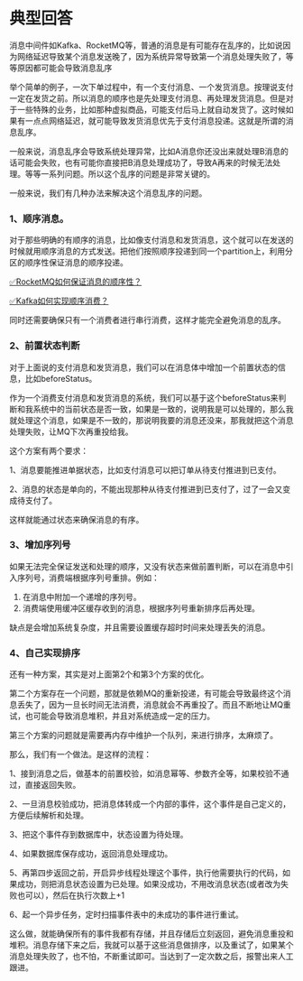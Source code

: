 # 典型回答


消息中间件如Kafka、RocketMQ等，普通的消息是有可能存在乱序的，比如说因为网络延迟导致某个消息发送晚了，因为系统异常导致第一个消息处理失败了，等等原因都可能会导致消息乱序



举个简单的例子，一次下单过程中，有一个支付消息、一个发货消息。按理说支付一定在发货之前。所以消息的顺序也是先处理支付消息、再处理发货消息。但是对于一些特殊的业务，比如那种虚拟商品，可能支付后马上就自动发货了。这时候如果有一点点网络延迟，就可能导致发货消息优先于支付消息投递。这就是所谓的消息乱序。



一般来说，消息乱序会导致系统处理异常，比如A消息你还没出来就处理B消息的话可能会失败，也有可能你直接把B消息处理成功了，导致A再来的时候无法处理。等等一系列问题。所以这个乱序的问题是非常关键的。



一般来说，我们有几种办法来解决这个消息乱序的问题。



### 1、顺序消息。


对于那些明确的有顺序的消息，比如像支付消息和发货消息，这个就可以在发送的时候就用顺序消息的方式发送。把他们按照顺序投递到同一个partition上，利用分区的顺序性保证消息的顺序投递。



[✅RocketMQ如何保证消息的顺序性？](https://www.yuque.com/hollis666/qyhor6/nt1ishhbunfo0g86)



[✅Kafka如何实现顺序消费？](https://www.yuque.com/hollis666/qyhor6/lpkrgs6l9l5t3214)



同时还需要确保只有一个消费者进行串行消费，这样才能完全避免消息的乱序。





### 2、前置状态判断


对于上面说的支付消息和发货消息，我们可以在消息体中增加一个前置状态的信息，比如beforeStatus。



作为一个消费支付消息和发货消息的系统，我们可以基于这个beforeStatus来判断和我系统中的当前状态是否一致，如果是一致的，说明我是可以处理的，那么我就处理这个消息，如果是不一致的，那说明我要的消息还没来，那我就把这个消息处理失败，让MQ下次再重投给我。



这个方案有两个要求：



1、消息要能推进单据状态，比如支付消息可以把订单从待支付推进到已支付。

2、消息的状态是单向的，不能出现那种从待支付推进到已支付了，过了一会又变成待支付了。



这样就能通过状态来确保消息的有序。





### 3、增加序列号


如果无法完全保证发送和处理的顺序，又没有状态来做前置判断，可以在消息中引入序列号，消费端根据序列号重排。例如：



1. 在消息中附加一个递增的序列号。
2. 消费端使用缓冲区缓存收到的消息，根据序列号重新排序后再处理。



缺点是会增加系统复杂度，并且需要设置缓存超时时间来处理丢失的消息。



### 4、自己实现排序


还有一种方案，其实是对上面第2个和第3个方案的优化。



第二个方案存在一个问题，那就是依赖MQ的重新投递，有可能会导致最终这个消息丢失了，因为一旦长时间无法消费，消息就会不再重投了。而且不断地让MQ重试，也可能会导致消息堆积，并且对系统造成一定的压力。



第三个方案的问题就是需要再内存中维护一个队列，来进行排序，太麻烦了。



那么，我们有一个做法。是这样的流程：



1、接到消息之后，做基本的前置校验，如消息幂等、参数齐全等，如果校验不通过，直接返回失败。

2、一旦消息校验成功，把消息体转成一个内部的事件，这个事件是自己定义的，方便后续解析和处理。

3、把这个事件存到数据库中，状态设置为待处理。

4、如果数据库保存成功，返回消息处理成功。

5、再第四步返回之前，开启异步线程处理这个事件，执行他需要执行的代码，如果成功，则把消息状态设置为已处理。如果没成功，不用改消息状态(或者改为失败也可以），然后在执行次数上+1

6、起一个异步任务，定时扫描事件表中的未成功的事件进行重试。



这么做，就能确保所有的事件我都有存储，并且存储后立刻返回，避免消息重投和堆积。消息存储下来之后，我就可以基于这些消息做排序，以及重试了，如果某个消息处理失败了，也不怕，不断重试即可。当达到了一定次数之后，报警出来人工跟进。

